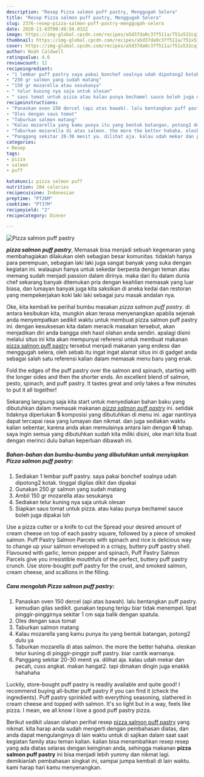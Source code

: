 ```yaml
---
description: "Resep Pizza salmon puff pastry, Menggugah Selera"
title: "Resep Pizza salmon puff pastry, Menggugah Selera"
slug: 2376-resep-pizza-salmon-puff-pastry-menggugah-selera
date: 2020-11-03T00:49:50.032Z
image: https://img-global.cpcdn.com/recipes/a5d37da0c37f511a/751x532cq70/pizza-salmon-puff-pastry-foto-resep-utama.jpg
thumbnail: https://img-global.cpcdn.com/recipes/a5d37da0c37f511a/751x532cq70/pizza-salmon-puff-pastry-foto-resep-utama.jpg
cover: https://img-global.cpcdn.com/recipes/a5d37da0c37f511a/751x532cq70/pizza-salmon-puff-pastry-foto-resep-utama.jpg
author: Noah Caldwell
ratingvalue: 4.6
reviewcount: 12
recipeingredient:
- "1 lembar puff pastry saya pakai bonchef soalnya udah dipotong2 kotak tinggal digilas dikit dan dipakai"
- "250 gr salmon yang sudah matang"
- "150 gr mozarella atau sesukanya"
- " telur kuning nya saja untuk olesan"
- " saus tomat untuk pizza atau kalau punya bechamel sauce boleh juga dipakai loh"
recipeinstructions:
- "Panaskan oven 150 dercel (api atas bawah). lalu bentangkan puff pastry. kemudian gilas sedikit. gunakan tepung terigu biar tidak menempel. lipat pinggir-pinggirnya sekitar 1 cm saja balik dengan spatula."
- "Oles dengan saus tomat"
- "Taburkan salmon matang"
- "Kalau mozarella yang kamu punya itu yang bentuk batangan, potong2 dulu ya"
- "Taburkan mozarella di atas salmon. the more the better hahaha. oleskan telur kuning di pinggir-pinggir puff pastry. biar cantik warnanya."
- "Panggang sekitar 20-30 menit ya. dilihat aja. kalau udah mekar dan pecah, cuss angkat. makan hangat2. tapi dimakan dingin juga enakkk hahahaha"
categories:
- Resep
tags:
- pizza
- salmon
- puff

katakunci: pizza salmon puff 
nutrition: 204 calories
recipecuisine: Indonesian
preptime: "PT26M"
cooktime: "PT37M"
recipeyield: "2"
recipecategory: Dinner

---
```



![Pizza salmon puff pastry](https://img-global.cpcdn.com/recipes/a5d37da0c37f511a/751x532cq70/pizza-salmon-puff-pastry-foto-resep-utama.jpg)

<b><i>pizza salmon puff pastry</i></b>, Memasak bisa menjadi sebuah kegemaran yang membahagiakan dilakukan oleh sebagian besar komunitas. tidaklah hanya para perempuan, sebagian laki laki juga sangat banyak yang suka dengan kegiatan ini. walaupun hanya untuk sekedar berpesta dengan teman atau memang sudah menjadi passion dalam dirinya. maka dari itu dalam dunia chef sekarang banyak ditemukan pria dengan keahlian memasak yang luar biasa, dan lumayan banyak juga kita saksikan di aneka kedai dan restoran yang mempekerjakan koki laki laki sebagai juru masak andalan nya.

Oke, kita kembali ke perihal bumbu masakan <i>pizza salmon puff pastry</i>. di antara kesibukan kita, mungkin akan terasa menyenangkan apabila sejenak anda menyempatkan sedikit waktu untuk membuat pizza salmon puff pastry ini. dengan kesuksesan kita dalam meracik masakan tersebut, akan menjadikan diri anda bangga oleh hasil olahan anda sendiri. apalagi disini melalui situs ini kita akan mempunyai referensi untuk membuat makanan <u>pizza salmon puff pastry</u> tersebut menjadi makanan yang endess dan menggugah selera, oleh sebab itu ingat ingat alamat situs ini di gadget anda sebagai salah satu referensi kalian dalam memasak menu baru yang enak.

Fold the edges of the puff pastry over the salmon and spinach, starting with the longer sides and then the shorter ends. An excellent blend of salmon, pesto, spinach, and puff pastry. It tastes great and only takes a few minutes to put it all together!


Sekarang langsung saja kita start untuk menyediakan bahan baku yang dibutuhkan dalam memasak makanan <u><i>pizza salmon puff pastry</i></u> ini. setidak tidaknya diperlukan <b>5</b> komposisi yang dibutuhkan di menu ini. agar nantinya dapat tercapai rasa yang lumayan dan nikmat. dan juga sediakan waktu kalian sebentar, karena anda akan memulainya antara lain dengan <b>6</b> tahap. saya ingin semua yang dibutuhkan sudah kita miliki disini, oke mari kita buat dengan merinci dulu bahan keperluan dibawah ini.

<!--inarticleads1-->

##### Bahan-bahan dan bumbu-bumbu yang dibutuhkan untuk menyiapkan Pizza salmon puff pastry:

1. Sediakan 1 lembar puff pastry. saya pakai bonchef soalnya udah dipotong2 kotak. tinggal digilas dikit dan dipakai
1. Gunakan 250 gr salmon yang sudah matang
1. Ambil 150 gr mozarella atau sesukanya
1. Sediakan  telur kuning nya saja untuk olesan
1. Siapkan  saus tomat untuk pizza. atau kalau punya bechamel sauce boleh juga dipakai loh


Use a pizza cutter or a knife to cut the Spread your desired amount of cream cheese on top of each pastry square, followed by a piece of smoked salmon. Puff Pastry Salmon Parcels with spinach and rice is delicious way to change up your salmon enveloped in a crispy, buttery puff pastry shell. Flavoured with garlic, lemon pepper and spinach, Puff Pastry Salmon Parcels give you irresistible mouthfuls of the perfect, buttery puff pastry crunch. Use store-bought puff pastry for the crust, and smoked salmon, cream cheese, and scallions in the filling. 

<!--inarticleads2-->

##### Cara mengolah Pizza salmon puff pastry:

1. Panaskan oven 150 dercel (api atas bawah). lalu bentangkan puff pastry. kemudian gilas sedikit. gunakan tepung terigu biar tidak menempel. lipat pinggir-pinggirnya sekitar 1 cm saja balik dengan spatula.
1. Oles dengan saus tomat
1. Taburkan salmon matang
1. Kalau mozarella yang kamu punya itu yang bentuk batangan, potong2 dulu ya
1. Taburkan mozarella di atas salmon. the more the better hahaha. oleskan telur kuning di pinggir-pinggir puff pastry. biar cantik warnanya.
1. Panggang sekitar 20-30 menit ya. dilihat aja. kalau udah mekar dan pecah, cuss angkat. makan hangat2. tapi dimakan dingin juga enakkk hahahaha


Luckily, store-bought puff pastry is readily available and quite good! I recommend buying all-butter puff pastry if you can find it (check the ingredients). Puff pastry sprinkled with everything seasoning, slathered in cream cheese and topped with salmon. It&#39;s so light but in a way, feels like pizza. I mean, we all know I love a good puff pastry pizza. 

Berikut sedikit ulasan olahan perihal resep <u>pizza salmon puff pastry</u> yang nikmat. kita harap anda sudah mengerti dengan pembahasan diatas, dan anda dapat mengulanginya di lain waktu untuk di sajikan dalam saat saat kegiatan family atau teman kalian. kalian bisa menambahkan resep resep yang ada diatas selaras dengan keinginan anda, sehingga makanan <b>pizza salmon puff pastry</b> ini bisa menjadi lebih yummy dan nikmat lagi. demikianlah pembahasan singkat ini, sampai jumpa kembali di lain waktu. kami harap hari kamu menyenangkan.

